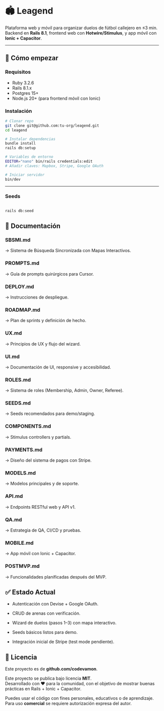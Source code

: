 # 🏟️ Leagend

Plataforma web y móvil para organizar duelos de fútbol callejero en ≤3 min.  
Backend en **Rails 8.1**, frontend web con **Hotwire/Stimulus**, y app móvil con **Ionic + Capacitor**.

---

## 🚀 Cómo empezar

### Requisitos
- Ruby 3.2.6  
- Rails 8.1.x  
- Postgres 15+  
- Node.js 20+ (para frontend móvil con Ionic)  

### Instalación
```bash
# Clonar repo
git clone git@github.com:tu-org/leagend.git
cd leagend

# Instalar dependencias
bundle install
rails db:setup

# Variables de entorno
EDITOR="nano" bin/rails credentials:edit
# Añadir claves: Mapbox, Stripe, Google OAuth

# Iniciar servidor
bin/dev

```

---

### Seeds

```bash

rails db:seed

```

## 📂 Documentación

### SBSMI.md
 → Sistema de Búsqueda Sincronizada con Mapas Interactivos.

### PROMPTS.md
 → Guía de prompts quirúrgicos para Cursor.

### DEPLOY.md
 → Instrucciones de despliegue.

### ROADMAP.md
 → Plan de sprints y definición de hecho.

### UX.md
 → Principios de UX y flujo del wizard.

### UI.md
 → Documentación de UI, responsive y accesibilidad.

### ROLES.md
 → Sistema de roles (Membership, Admin, Owner, Referee).

### SEEDS.md
 → Seeds recomendados para demo/staging.

### COMPONENTS.md
 → Stimulus controllers y partials.

### PAYMENTS.md
 → Diseño del sistema de pagos con Stripe.

### MODELS.md
 → Modelos principales y de soporte.

### API.md
 → Endpoints RESTful web y API v1.

### QA.md
 → Estrategia de QA, CI/CD y pruebas.

### MOBILE.md
 → App móvil con Ionic + Capacitor.

### POSTMVP.md
 → Funcionalidades planificadas después del MVP.


##  ✅ Estado Actual

- Autenticación con Devise + Google OAuth.

- CRUD de arenas con verificación.

- Wizard de duelos (pasos 1–3) con mapa interactivo.

- Seeds básicos listos para demo.

- Integración inicial de Stripe (test mode pendiente).

## 📜 Licencia


Este proyecto es de **github.com/codevamon**.

Este proyecto se publica bajo licencia **MIT**.  
Desarrollado con ❤️ para la comunidad, con el objetivo de mostrar buenas prácticas en Rails + Ionic + Capacitor.  

Puedes usar el código con fines personales, educativos o de aprendizaje.  
Para uso **comercial** se requiere autorización expresa del autor.
